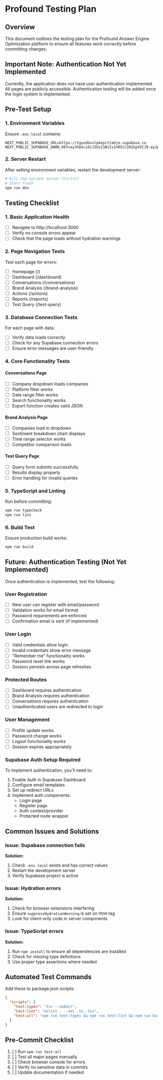 # Profound Testing Plan

## Overview
This document outlines the testing plan for the Profound Answer Engine Optimization platform to ensure all features work correctly before committing changes.

## Important Note: Authentication Not Yet Implemented
Currently, the application does not have user authentication implemented. All pages are publicly accessible. Authentication testing will be added once the login system is implemented.

## Pre-Test Setup

### 1. Environment Variables
Ensure `.env.local` contains:
```env
NEXT_PUBLIC_SUPABASE_URL=https://tguxdbxvlpkepcttahje.supabase.co
NEXT_PUBLIC_SUPABASE_ANON_KEY=eyJhbGciOiJIUzI1NiIsInR5cCI6IkpXVCJ9.eyJpc3MiOiJzdXBhYmFzZSIsInJlZiI6InRndXhkYnh2bHBrZXBjdHRhaGplIiwicm9sZSI6ImFub24iLCJpYXQiOjE3NTI5NjIwNjksImV4cCI6MjA2ODUzODA2OX0.U2cBOtJANKuOc088yYwi72hKmJGWPcv7lv2I1pG6zvw
```

### 2. Server Restart
After setting environment variables, restart the development server:
```bash
# Kill the current server (Ctrl+C)
# Start fresh
npm run dev
```

## Testing Checklist

### 1. Basic Application Health
- [ ] Navigate to http://localhost:3000
- [ ] Verify no console errors appear
- [ ] Check that the page loads without hydration warnings

### 2. Page Navigation Tests
Test each page for errors:
- [ ] Homepage (/)
- [ ] Dashboard (/dashboard)
- [ ] Conversations (/conversations)
- [ ] Brand Analysis (/brand-analysis)
- [ ] Actions (/actions)
- [ ] Reports (/reports)
- [ ] Test Query (/test-query)

### 3. Database Connection Tests
For each page with data:
- [ ] Verify data loads correctly
- [ ] Check for any Supabase connection errors
- [ ] Ensure error messages are user-friendly

### 4. Core Functionality Tests

#### Conversations Page
- [ ] Company dropdown loads companies
- [ ] Platform filter works
- [ ] Date range filter works
- [ ] Search functionality works
- [ ] Export function creates valid JSON

#### Brand Analysis Page
- [ ] Companies load in dropdown
- [ ] Sentiment breakdown chart displays
- [ ] Time range selector works
- [ ] Competitor comparison loads

#### Test Query Page
- [ ] Query form submits successfully
- [ ] Results display properly
- [ ] Error handling for invalid queries

### 5. TypeScript and Linting
Run before committing:
```bash
npm run typecheck
npm run lint
```

### 6. Build Test
Ensure production build works:
```bash
npm run build
```

## Future: Authentication Testing (Not Yet Implemented)

Once authentication is implemented, test the following:

### User Registration
- [ ] New user can register with email/password
- [ ] Validation works for email format
- [ ] Password requirements are enforced
- [ ] Confirmation email is sent (if implemented)

### User Login
- [ ] Valid credentials allow login
- [ ] Invalid credentials show error message
- [ ] "Remember me" functionality works
- [ ] Password reset link works
- [ ] Session persists across page refreshes

### Protected Routes
- [ ] Dashboard requires authentication
- [ ] Brand Analysis requires authentication
- [ ] Conversations requires authentication
- [ ] Unauthenticated users are redirected to login

### User Management
- [ ] Profile update works
- [ ] Password change works
- [ ] Logout functionality works
- [ ] Session expires appropriately

### Supabase Auth Setup Required
To implement authentication, you'll need to:
1. Enable Auth in Supabase Dashboard
2. Configure email templates
3. Set up redirect URLs
4. Implement auth components:
   - Login page
   - Register page
   - Auth context/provider
   - Protected route wrapper

## Common Issues and Solutions

### Issue: Supabase connection fails
**Solution:**
1. Check `.env.local` exists and has correct values
2. Restart the development server
3. Verify Supabase project is active

### Issue: Hydration errors
**Solution:**
1. Check for browser extensions interfering
2. Ensure `suppressHydrationWarning` is set on html tag
3. Look for client-only code in server components

### Issue: TypeScript errors
**Solution:**
1. Run `npm install` to ensure all dependencies are installed
2. Check for missing type definitions
3. Use proper type assertions where needed

## Automated Test Commands
Add these to package.json scripts:
```json
{
  "scripts": {
    "test:types": "tsc --noEmit",
    "test:lint": "eslint . --ext .ts,.tsx",
    "test:all": "npm run test:types && npm run test:lint && npm run build"
  }
}
```

## Pre-Commit Checklist
1. [ ] Run `npm run test:all`
2. [ ] Test all major pages manually
3. [ ] Check browser console for errors
4. [ ] Verify no sensitive data in commits
5. [ ] Update documentation if needed